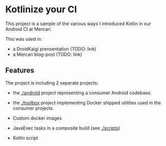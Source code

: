 # Kotlinize your CI

This project is a sample of the various ways
I introduced Kotlin in our Android CI at Mercari.

This was used in:
+ a DroidKaigi prensentation (TODO: link)
+ a Mercari blog-post (TODO: link)

## Features

The project is including 2 separate projects:
+ the [./android](./android) project representing a consumer Android codebase.
+ the [./toolbox](./toolbox) project implementing Docker shipped utilities used in the consumer projects.

+ Custom docker images
+ JavaExec tasks in a composite build (see [./scripts](./scripts))
+ Kotlin script
